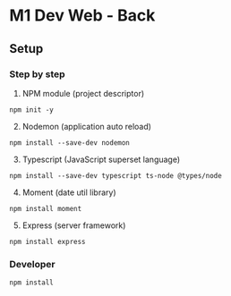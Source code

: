 # M1 Dev Web - Back

## Setup

### Step by step
1. NPM module (project descriptor)
```
npm init -y
```

2. Nodemon (application auto reload)
```
npm install --save-dev nodemon
```

3. Typescript (JavaScript superset language)
```
npm install --save-dev typescript ts-node @types/node
```

4. Moment (date util library)
```
npm install moment
```

5. Express (server framework)
```
npm install express
```

### Developer
```
npm install
```
